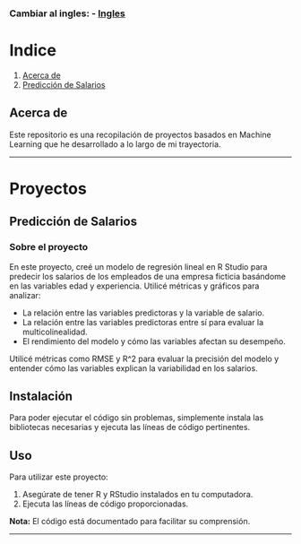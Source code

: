 ### Cambiar al ingles: - [Ingles](#readme.en.md)
# Indice

1. [Acerca de](#Acerca-de)
2. [Predicción de Salarios](#Predicción-de-Salarios)

## Acerca de

Este repositorio es una recopilación de proyectos basados en Machine Learning que he desarrollado a lo largo de mi trayectoria.

---

# Proyectos 

## Predicción de Salarios

### Sobre el proyecto

En este proyecto, creé un modelo de regresión lineal en R Studio para predecir los salarios de los empleados de una empresa ficticia basándome en las variables edad y experiencia. Utilicé métricas y gráficos para analizar:

- La relación entre las variables predictoras y la variable de salario.
- La relación entre las variables predictoras entre sí para evaluar la multicolinealidad.
- El rendimiento del modelo y cómo las variables afectan su desempeño.

Utilicé métricas como RMSE y R^2 para evaluar la precisión del modelo y entender cómo las variables explican la variabilidad en los salarios.


## Instalación

Para poder ejecutar el código sin problemas, simplemente instala las bibliotecas necesarias y ejecuta las líneas de código pertinentes.


## Uso

Para utilizar este proyecto:

1. Asegúrate de tener R y RStudio instalados en tu computadora.
2. Ejecuta las líneas de código proporcionadas.

**Nota:** El código está documentado para facilitar su comprensión.

---

